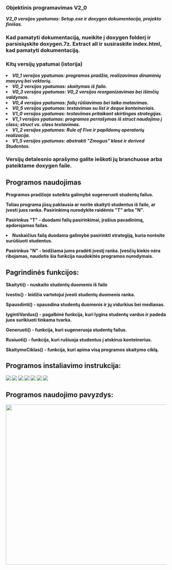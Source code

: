 <h3>Objektinis programavimas V2_0</h3>
<p><b><i>V2_0 versijos ypatumas: Setup.exe ir doxygen dokumentacija, projekto finišas.</i></b></p>
<h3>Kad pamatyti dokumentaciją, nueikite į doxygen folderį ir parsisiųskite doxygen.7z. Extract all ir susiraskite index.html, kad pamatyti dokumentaciją.</h3>
<h3>Kitų versijų ypatumai (istorija)</h3>
<li><b><i>V0_1 versijos ypatumas: programos pradžia, realizavimas dinaminių masyvų bei vektorių.</i><b></li>
<li><b><i>V0_2 versijos ypatumas: skaitymas iš failo.</i><b></li>
<li><b><i>V0_3 versijos ypatumas: V0_2 versijos reorganizavimas bei išimčių valdymas.</i><b></li>
<li><b><i>V0_4 versijos ypatumas: failų rūšiavimas bei laiko matavimas.</i><b></li>
<li><b><i>V0_5 versijos ypatumas: testavimas su list ir deque konteineriais.</i><b></li>
<li><b><i>V1_0 versijos ypatumas: testavimas pritaikant skirtingas strategijas.</i><b></li>
<li><b><i>V1_1 versijos ypatumas: programos perrašymas iš struct naudojimo į class; struct vs. class testavimas.</i><b></li>
<li><b><i>V1_2 versijos ypatumas: Rule of Five ir papildomų operatorių realizacija.</i><b></li>
<li><b><i>V1_5 versijos ypatumas: abstrakti "Zmogus" klasė ir derived Studentas.</i><b></li>
<h3>Versijų detalesnio aprašymo galite ieškoti jų branchuose arba pateiktame doxygen faile.</h3></li>
<h2>Programos naudojimas</h2>
    <p>Programos pradžioje suteikta galimybė sugeneruoti studentų failus.</p>
    <p>Toliau programa jūsų paklausia ar norite skaityti studentus iš failo, ar įvesti juos ranka. Pasirinkimą nurodykite raidėmis <b>"T"</b> arba <b>"N"</b>.</p>
    <p>Pasirinkus <b>"T"</b> - duodami failų pasirinkimai, įrašius pavadinimą, apdorojamas failas.</p>
      <p><li>Nuskaičius failą duodama galimybė pasirinkti strategiją, kuria norėsite surūšiuoti studentus.</li></p>
    <p>Pasirinkus <b>"N"</b> - leidžiama jums pradėti įvestį ranka. Įvesčių kiekis nėra ribojamas, naudotis šia funkcija naudokitės programos nurodymais.</p>
<h2>Pagrindinės funkcijos:</h2>
    <p><b>Skaityti()</b> - nuskaito studentų duomenis iš failo</p>
    <p><b>Ivestis()</b> - leidžia vartotojui įvesti studentų duomenis ranka.</p>
    <p><b>Spausdinti()</b> - spausdina studentų duomenis ir jų vidurkius bei medianas.</p>
    <p><b>lygintiVardus()</b> - pagalbinė funkcija, kuri lygina studentų vardus ir padeda juos surikiuoti tinkama tvarka.</p>
    <p><b>Generuoti()</b> - funkcija, kuri sugeneruoja studentų failus.</p
    <p><b>Rusiuoti()</b> - funkcija, kuri rušiuoja studentus į atskirus konteinerius.</p>
    <p><b>SkaitymoCiklas()</b> - funkcija, kuri apima visą programos skaitymo ciklą.</p>
<h2>Programos instaliavimo instrukcija:</h2>
<img src="https://user-images.githubusercontent.com/116721418/235453532-9d732f23-abc3-412c-b84b-b44fd74df189.png">
<img src="https://user-images.githubusercontent.com/116721418/235453549-9f8a7ad6-e803-4909-b1e0-2352c3336264.png">
<img src="https://user-images.githubusercontent.com/116721418/235453568-af8ff2fb-2e2d-4257-8f3b-5329bec0a4e1.png">
<img src="https://user-images.githubusercontent.com/116721418/235453598-0405bcbb-d38e-43d1-8cf5-0652f7ddfb46.png">
<img src="https://user-images.githubusercontent.com/116721418/235453721-1985ae4a-f8fc-49e5-a458-802f1ce07349.png">
<img src="https://user-images.githubusercontent.com/116721418/235453763-66d0ac51-708b-41f2-a0eb-fe6e788d86f7.png">
<img src="https://user-images.githubusercontent.com/116721418/235453787-348f317d-cccb-4591-9645-00df2eaad16f.png">

<h2>Programos naudojimo pavyzdys:</h2>
<img src="https://user-images.githubusercontent.com/116721418/231956298-83a3cdd9-d920-4c71-a0e3-f2fad57bfc14.png" width="900" height="500">
